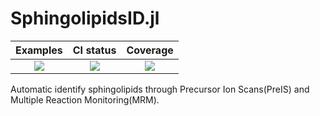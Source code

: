 # SphingolipidsID.jl

|Examples|CI status|Coverage|
|:-----------:|:-------:|:------:|
|[![][example-img]][example-url]| [![][ci-img]][ci-url]| [![][codecov-img]][codecov-url]|

[example-img]: https://img.shields.io/badge/docs-examples-brightgreen?logo=julia
[example-url]: https://yufongpeng.github.io/SphingolipidsID.jl/docs/notebook.jl.html
[ci-img]: https://github.com/yufongpeng/SphingolipidsID.jl/actions/workflows/CI.yml/badge.svg?branch=main
[ci-url]: https://github.com/yufongpeng/SphingolipidsID.jl/actions/workflows/CI.yml?query=branch%3Amain
[codecov-img]: https://codecov.io/gh/yufongpeng/SphingolipidsID.jl/branch/main/graph/badge.svg
[codecov-url]: https://codecov.io/gh/yufongpeng/SphingolipidsID.jl

Automatic identify sphingolipids through Precursor Ion Scans(PreIS) and Multiple Reaction Monitoring(MRM).